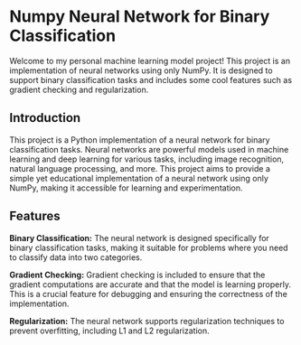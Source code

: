 # Numpy Neural Network for Binary Classification
Welcome to my personal machine learning model project! This project is an implementation of neural networks using only NumPy. It is designed to support binary classification tasks and includes some cool features such as gradient checking and regularization.

## Introduction
This project is a Python implementation of a neural network for binary classification tasks. Neural networks are powerful models used in machine learning and deep learning for various tasks, including image recognition, natural language processing, and more. This project aims to provide a simple yet educational implementation of a neural network using only NumPy, making it accessible for learning and experimentation.

## Features
**Binary Classification:** The neural network is designed specifically for binary classification tasks, making it suitable for problems where you need to classify data into two categories.

**Gradient Checking:** Gradient checking is included to ensure that the gradient computations are accurate and that the model is learning properly. This is a crucial feature for debugging and ensuring the correctness of the implementation.

**Regularization:** The neural network supports regularization techniques to prevent overfitting, including L1 and L2 regularization.




